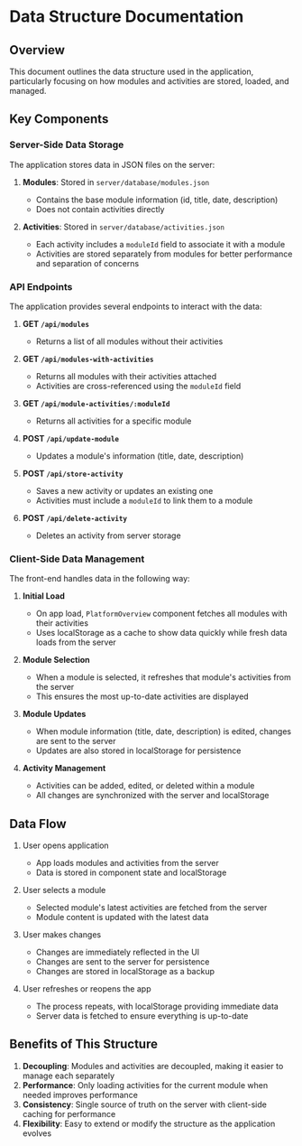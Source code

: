 # Data Structure Documentation

## Overview

This document outlines the data structure used in the application, particularly focusing on how modules and activities are stored, loaded, and managed.

## Key Components

### Server-Side Data Storage

The application stores data in JSON files on the server:

1. **Modules**: Stored in `server/database/modules.json`
   - Contains the base module information (id, title, date, description)
   - Does not contain activities directly

2. **Activities**: Stored in `server/database/activities.json`
   - Each activity includes a `moduleId` field to associate it with a module
   - Activities are stored separately from modules for better performance and separation of concerns

### API Endpoints

The application provides several endpoints to interact with the data:

1. **GET `/api/modules`**
   - Returns a list of all modules without their activities

2. **GET `/api/modules-with-activities`**
   - Returns all modules with their activities attached
   - Activities are cross-referenced using the `moduleId` field

3. **GET `/api/module-activities/:moduleId`**
   - Returns all activities for a specific module

4. **POST `/api/update-module`**
   - Updates a module's information (title, date, description)

5. **POST `/api/store-activity`**
   - Saves a new activity or updates an existing one
   - Activities must include a `moduleId` to link them to a module

6. **POST `/api/delete-activity`**
   - Deletes an activity from server storage

### Client-Side Data Management

The front-end handles data in the following way:

1. **Initial Load**
   - On app load, `PlatformOverview` component fetches all modules with their activities
   - Uses localStorage as a cache to show data quickly while fresh data loads from the server

2. **Module Selection**
   - When a module is selected, it refreshes that module's activities from the server
   - This ensures the most up-to-date activities are displayed

3. **Module Updates**
   - When module information (title, date, description) is edited, changes are sent to the server
   - Updates are also stored in localStorage for persistence

4. **Activity Management**
   - Activities can be added, edited, or deleted within a module
   - All changes are synchronized with the server and localStorage

## Data Flow

1. User opens application
   - App loads modules and activities from the server
   - Data is stored in component state and localStorage

2. User selects a module
   - Selected module's latest activities are fetched from the server
   - Module content is updated with the latest data

3. User makes changes
   - Changes are immediately reflected in the UI
   - Changes are sent to the server for persistence
   - Changes are stored in localStorage as a backup

4. User refreshes or reopens the app
   - The process repeats, with localStorage providing immediate data
   - Server data is fetched to ensure everything is up-to-date

## Benefits of This Structure

1. **Decoupling**: Modules and activities are decoupled, making it easier to manage each separately
2. **Performance**: Only loading activities for the current module when needed improves performance
3. **Consistency**: Single source of truth on the server with client-side caching for performance
4. **Flexibility**: Easy to extend or modify the structure as the application evolves 